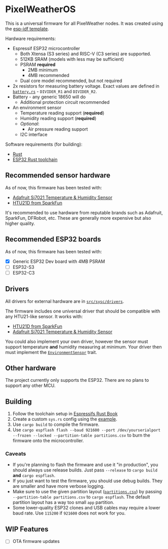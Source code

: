 # PixelWeatherOS
This is a universal firmware for all PixelWeather nodes. It was created using the [esp-idf template](https://github.com/esp-rs/esp-idf-template).

Hardware requirements:
- Espressif ESP32 microcontroller
    - Both Xtensa (S3 series) and RISC-V (C3 series) are supported.
    - 512KB SRAM (models with less may be sufficient)
    - PSRAM **required**
        - 2MB minimum
        - 4MB recommended
    - Dual core model recommended, but not required
- 2x resistors for measuring battery voltage. Exact values are defined in [`battery.rs`](src/sysc/battery.rs) - `DIVIDER_R1` and `DIVIDER_R2`.
- Battery - any generic 18650 will do
    - Additional protection circuit recommended
- An environment sensor
    - Temperature reading support (**required**)
    - Humidity reading support (**required**)
    - _Optional_:
        - Air pressure reading support
    - I2C interface

Software requirements (for building):
- [Rust](https://rustlang.org/)
- [ESP32 Rust toolchain](https://esp-rs.github.io/book/)

## Recommended sensor hardware
As of now, this firmware has been tested with:
- [Adafruit Si7021 Temperature & Humidity Sensor](https://www.adafruit.com/product/3251)
- [HTU21D from SparkFun](https://www.sparkfun.com/products/retired/12064)

It's recommended to use hardware from reputable brands such as Adafruit, SparkFun, DFRobot, etc. These are generally more expensive but also higher quality.

## Recommended ESP32 boards
As of now, this firmware has been tested with:
- [x] Generic ESP32 Dev board with 4MB PSRAM
- [ ] ESP32-S3
- [ ] ESP32-C3

## Drivers
All drivers for external hardware are in [`src/sysc/drivers`](src/sysc/drivers).

The firmware includes one universal driver that should be compatible with any HTU21-like sensor. It works with:
- [HTU21D from SparkFun](https://www.sparkfun.com/products/retired/12064)
- [Adafruit Si7021 Temperature & Humidity Sensor](https://www.adafruit.com/product/3251)

You could also implement your own driver, however the sensor must support temperature **and** humidity measuring at minimum. Your driver then must implement the [`EnvironmentSensor`](src/sysc/drivers/envsensor_trait.rs) trait.

## Other hardware
The project currently only supports the ESP32. There are no plans to support any other MCU.

## Building
1. Follow the toolchain setup in [Espressifs Rust Book](https://esp-rs.github.io/book/)
2. Create a custom `sys.rs` config using the [example](src/config/sys.rs.example).
3. Use `cargo build` to compile the firmware.
4. Use `cargo espflash flash --baud 921600 --port /dev/yourserialport --frozen --locked --partition-table partitions.csv` to burn the firmware onto the microcontroller.

### Caveats
- If you're planning to flash the firmware and use it "in production", you should always use release builds. Just pass `--release` to `cargo build` **and** `cargo espflash`.
- If you just want to test the firmware, you should use debug builds. They are smaller and have more verbose logging.
- Make sure to use the given partition layout ([`partitions.csv`](partitions.csv)) by passing `--partition-table partitions.csv` to `cargo espflash`. The default partition layout has a way too small `app` partition.
- Some lower-quality ESP32 clones and USB cables may require a lower baud rate. Use `115200` if `921600` does not work for you.

## WIP Features
- [ ] OTA firmware updates